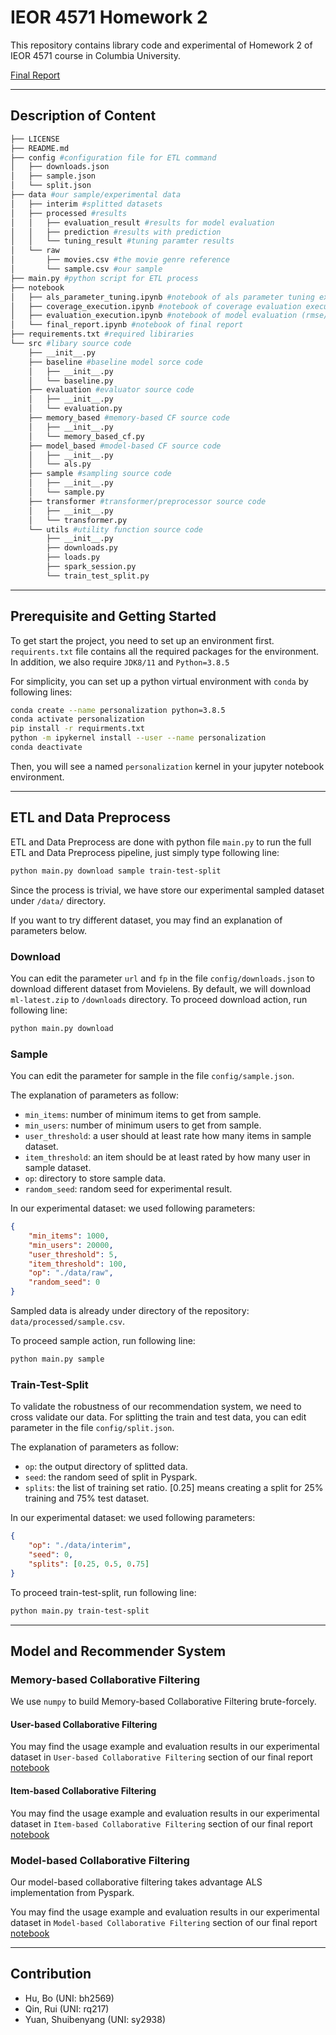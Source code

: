# IEOR 4571 Homework 2

This repository contains library code and experimental of Homework 2 of IEOR 4571 course in Columbia University.

[Final Report](./notebook/final_report.ipynb)

----

## Description of Content

``` bash
├── LICENSE
├── README.md
├── config #configuration file for ETL command
│   ├── downloads.json
│   ├── sample.json
│   └── split.json
├── data #our sample/experimental data
│   ├── interim #splitted datasets
│   ├── processed #results
│   │   ├── evaluation_result #results for model evaluation
│   │   ├── prediction #results with prediction
│   │   └── tuning_result #tuning paramter results
│   └── raw
│       ├── movies.csv #the movie genre reference
│       └── sample.csv #our sample
├── main.py #python script for ETL process
├── notebook
│   ├── als_parameter_tuning.ipynb #notebook of als parameter tuning execution
│   ├── coverage_execution.ipynb #notebook of coverage evaluation execution
│   ├── evaluation_execution.ipynb #notebook of model evaluation (rmse/acc) execution
│   └── final_report.ipynb #notebook of final report
├── requirements.txt #required libiraries
└── src #libary source code
    ├── __init__.py
    ├── baseline #baseline model sorce code
    │   ├── __init__.py
    │   └── baseline.py
    ├── evaluation #evaluator source code
    │   ├── __init__.py
    │   └── evaluation.py
    ├── memory_based #memory-based CF source code
    │   ├── __init__.py
    │   └── memory_based_cf.py
    ├── model_based #model-based CF source code
    │   ├── __init__.py
    │   └── als.py
    ├── sample #sampling source code
    │   ├── __init__.py
    │   └── sample.py
    ├── transformer #transformer/preprocessor source code
    │   ├── __init__.py
    │   └── transformer.py
    └── utils #utility function source code
        ├── __init__.py
        ├── downloads.py
        ├── loads.py
        ├── spark_session.py
        └── train_test_split.py
```

----

## Prerequisite and Getting Started

To get start the project, you need to set up an environment first. `requirents.txt` file contains all the required packages for the environment. In addition, we also require `JDK8/11` and `Python=3.8.5`

For simplicity, you can set up a python virtual environment with `conda` by following lines:

```bash
conda create --name personalization python=3.8.5
conda activate personalization
pip install -r requirments.txt
python -m ipykernel install --user --name personalization
conda deactivate
```

Then, you will see a named `personalization` kernel in your jupyter notebook environment.

----

## ETL and Data Preprocess

ETL and Data Preprocess are done with python file `main.py` to run the full ETL and Data Preprocess pipeline, just simply type following line:

``` bash
python main.py download sample train-test-split
```

Since the process is trivial, we have store our experimental sampled dataset under `/data/` directory.

If you want to try different dataset, you may find an explanation of parameters below.

### Download

You can edit the parameter `url` and `fp` in the file `config/downloads.json` to download different dataset from Movielens. By default, we will download `ml-latest.zip` to `/downloads` directory. To proceed download action, run following line:

``` bash
python main.py download
```

### Sample

You can edit the parameter for sample in the file `config/sample.json`.

The explanation of parameters as follow:

- `min_items`: number of minimum items to get from sample.
- `min_users`: number of minimum users to get from sample.
- `user_threshold`: a user should at least rate how many items in sample dataset.
- `item_threshold`: an item should be at least rated by how many user in sample dataset.
- `op`: directory to store sample data.
- `random_seed`: random seed for experimental result.

In our experimental dataset: we used following parameters:

```json
{
    "min_items": 1000,
    "min_users": 20000,
    "user_threshold": 5,
    "item_threshold": 100,
    "op": "./data/raw",
    "random_seed": 0
}
```

Sampled data is already under directory of the repository: `data/processed/sample.csv`.

To proceed sample action, run following line:

``` bash
python main.py sample
```

### Train-Test-Split

To validate the robustness of our recommendation system, we need to cross validate our data. For splitting the train and test data, you can edit parameter in the file `config/split.json`.

The explanation of parameters as follow:

- `op`: the output directory of splitted data.
- `seed`: the random seed of split in Pyspark.
- `splits`: the list of training set ratio. [0.25] means creating a split for 25% training and 75% test dataset.

In our experimental dataset: we used following parameters:

```json
{
    "op": "./data/interim",
    "seed": 0,
    "splits": [0.25, 0.5, 0.75]
}

```

To proceed train-test-split, run following line:

```bash
python main.py train-test-split
```

----

## Model and Recommender System

### Memory-based Collaborative Filtering

We use `numpy` to build Memory-based Collaborative Filtering brute-forcely.

#### User-based Collaborative Filtering

You may find the usage example and evaluation results in our experimental dataset in `User-based Collaborative Filtering` section of our final report [notebook](./notebook/final_report.ipynb)

#### Item-based Collaborative Filtering

You may find the usage example and evaluation results in our experimental dataset in `Item-based Collaborative Filtering` section of our final report [notebook](./notebook/final_report.ipynb)

### Model-based Collaborative Filtering

Our model-based collaborative filtering takes advantage ALS implementation from Pyspark. 

You may find the usage example and evaluation results in our experimental dataset in `Model-based Collaborative Filtering` section of our final report [notebook](./notebook/final_report.ipynb)

----

## Contribution

- Hu, Bo (UNI: bh2569)
- Qin, Rui (UNI: rq217)
- Yuan, Shuibenyang (UNI: sy2938)